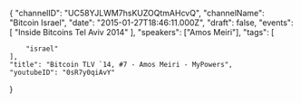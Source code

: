 {
    "channelID": "UC58YJLWM7hsKUZOQtmAHcvQ",
    "channelName": "Bitcoin Israel",
    "date": "2015-01-27T18:46:11.000Z",
    "draft": false,
    "events": [
        "Inside Bitcoins Tel Aviv 2014"
    ],
    "speakers": ["Amos Meiri"],
    "tags": [

        "israel"
    ],
    "title": "Bitcoin TLV `14, #7 - Amos Meiri - MyPowers",
    "youtubeID": "0sR7y0qiAvY"
}
